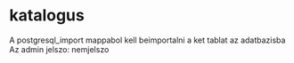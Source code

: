 # katalogus
A postgresql_import mappabol kell beimportalni a ket tablat az adatbazisba
Az admin jelszo: nemjelszo
